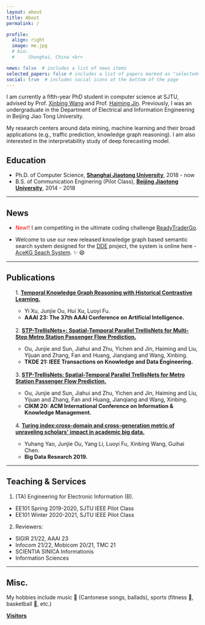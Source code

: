 ```yaml
---
layout: about
title: About
permalink: /

profile:
  align: right
  image: me.jpg
  # bio: 
  #     Shanghai, China <br>

news: false  # includes a list of news items
selected_papers: false # includes a list of papers marked as "selected={true}"
social: true  # includes social icons at the bottom of the page
---
```


I am currently a fifth-year PhD student in computer science at SJTU, advised by Prof. [Xinbing Wang](https://www.cs.sjtu.edu.cn/~wang-xb/) and Prof. [Haiming Jin](https://jhc.sjtu.edu.cn/~haimingjin/). Previously, I was an undergraduate in the Department of Electrical and Information Engineering in Beijing Jiao Tong University.

My research centers around data mining, machine learning and their broad applications (e.g., traffic prediction, knowledge graph reasoning). I am also interested in the interpretability study of deep forecasting model.

## Education

* Ph.D. of Computer Science, <strong><a href="https://en.sjtu.edu.cn/">Shanghai Jiaotong University</a></strong>, 2018 - now
* B.S. of Communication Enginering (Pilot Class), <strong><a href="http://en.njtu.edu.cn/">Beijing Jiaotong University</a></strong>, 2014 - 2018

---
## News
* <span style="color:red">New!!</span> I am competiting in the ultimate coding challenge [ReadyTraderGo](https://readytradergo.optiver.com/).

* Welcome to use our new released knowledge graph based semantic search system designed for the [DDE](https://www.ddeworld.org/) project, the system is online here - [AceKG Seach System](https://search.acekg.cn). :sparkles: :smile:

---
## Publications
<ul>
    1. <strong><a href="https://arxiv.org/abs/2211.10904">Temporal Knowledge Graph Reasoning with Historical Contrastive Learning.</a></strong>
      <ul>
        <li>Yi Xu, Junjie Ou, Hui Xu, Luoyi Fu.</li>
        <li><strong>AAAI 23: The 37th AAAI Conference on Artificial Intelligence.</strong></li>
      </ul>
    <br>
    2. <strong><a href="https://ieeexplore.ieee.org/document/9813413">STP-TrellisNets+: Spatial-Temporal Parallel TrellisNets for Multi-Step Metro Station Passenger Flow Prediction.</a></strong>
      <ul>
        <li>Ou, Junjie and Sun, Jiahui and Zhu, Yichen and Jin, Haiming and Liu, Yijuan and Zhang, Fan and Huang, Jianqiang and Wang, Xinbing.</li>
        <li><strong>TKDE 21: IEEE Transactions on Knowledge and Data Engineering.</strong></li>
      </ul>
    <br>
    3. <strong><a href="https://dl.acm.org/doi/10.1145/3340531.3411874">STP-TrellisNets: Spatial-Temporal Parallel TrellisNets for Metro Station Passenger Flow Prediction.</a></strong>
      <ul>
        <li>Ou, Junjie and Sun, Jiahui and Zhu, Yichen and Jin, Haiming and Liu, Yijuan and Zhang, Fan and Huang, Jianqiang and Wang, Xinbing.</li>
        <li><strong>CIKM 20: ACM International Conference on Information & Knowledge Management.</strong></li>
      </ul>
    <br>
    4. <strong><a href="http://www.infocomm-journal.com/bdr/EN/abstract/article_169353.shtml">Turing index:cross-domain and cross-generation metric of unraveling scholars' impact in academic big data.</a></strong>
      <ul>
        <li>Yuhang Yao, Junjie Ou, Yang Li, Luoyi Fu, Xinbing Wang, Guihai Chen.</li>
        <li><strong>Big Data Research 2019.</strong></li>
      </ul>
  </ul>

---
## Teaching & Services

1. (TA) Engineering for Electronic Information (B).
-  EE101 Spring 2019-2020, SJTU IEEE Pilot Class
-  EE101 Winter 2020-2021, SJTU IEEE Pilot Class

2. Reviewers:
- SIGIR 21/22, AAAI 23
- Infocom 21/22, Mobicom 20/21, TMC 21
- SCIENTIA SINICA Informationis
- Information Sciences

--- 
## Misc.

My hobbies include music :musical_score: (Cantonese songs, ballads), sports (fitness :muscle:, basketball :basketball:, etc.)

<strong><a href="https://clustrmaps.com/site/1bn4p">Visitors</a></strong>
<!-- [Visitors](https://clustrmaps.com/site/1bn4p)</center> -->